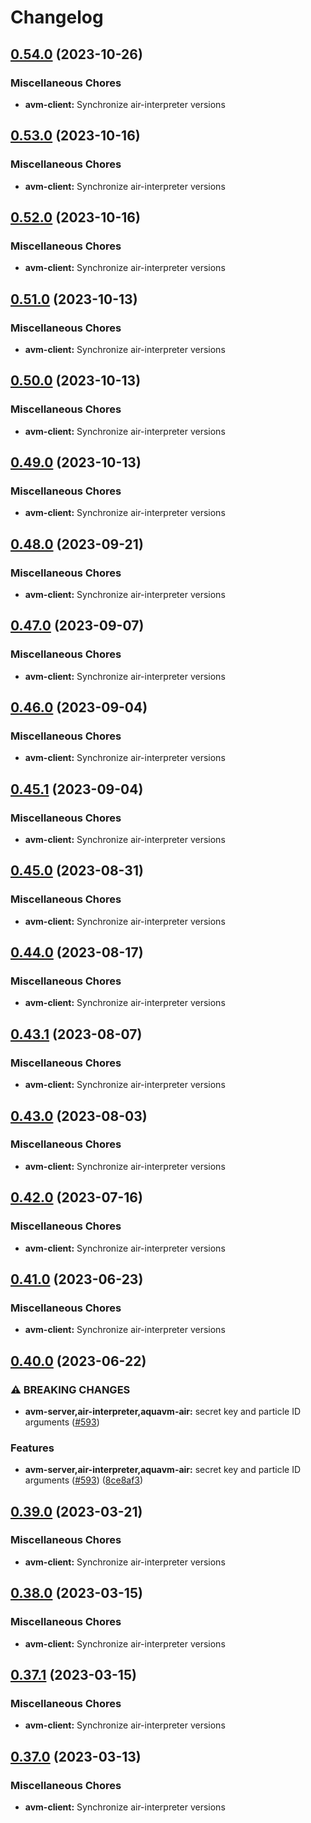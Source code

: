 # Changelog

## [0.54.0](https://github.com/fluencelabs/aquavm/compare/avm-client-v0.53.0...avm-client-v0.54.0) (2023-10-26)


### Miscellaneous Chores

* **avm-client:** Synchronize air-interpreter versions

## [0.53.0](https://github.com/fluencelabs/aquavm/compare/avm-client-v0.52.0...avm-client-v0.53.0) (2023-10-16)


### Miscellaneous Chores

* **avm-client:** Synchronize air-interpreter versions

## [0.52.0](https://github.com/fluencelabs/aquavm/compare/avm-client-v0.51.0...avm-client-v0.52.0) (2023-10-16)


### Miscellaneous Chores

* **avm-client:** Synchronize air-interpreter versions

## [0.51.0](https://github.com/fluencelabs/aquavm/compare/avm-client-v0.50.0...avm-client-v0.51.0) (2023-10-13)


### Miscellaneous Chores

* **avm-client:** Synchronize air-interpreter versions

## [0.50.0](https://github.com/fluencelabs/aquavm/compare/avm-client-v0.49.0...avm-client-v0.50.0) (2023-10-13)


### Miscellaneous Chores

* **avm-client:** Synchronize air-interpreter versions

## [0.49.0](https://github.com/fluencelabs/aquavm/compare/avm-client-v0.48.0...avm-client-v0.49.0) (2023-10-13)


### Miscellaneous Chores

* **avm-client:** Synchronize air-interpreter versions

## [0.48.0](https://github.com/fluencelabs/aquavm/compare/avm-client-v0.47.0...avm-client-v0.48.0) (2023-09-21)


### Miscellaneous Chores

* **avm-client:** Synchronize air-interpreter versions

## [0.47.0](https://github.com/fluencelabs/aquavm/compare/avm-client-v0.46.0...avm-client-v0.47.0) (2023-09-07)


### Miscellaneous Chores

* **avm-client:** Synchronize air-interpreter versions

## [0.46.0](https://github.com/fluencelabs/aquavm/compare/avm-client-v0.45.1...avm-client-v0.46.0) (2023-09-04)


### Miscellaneous Chores

* **avm-client:** Synchronize air-interpreter versions

## [0.45.1](https://github.com/fluencelabs/aquavm/compare/avm-client-v0.45.0...avm-client-v0.45.1) (2023-09-04)


### Miscellaneous Chores

* **avm-client:** Synchronize air-interpreter versions

## [0.45.0](https://github.com/fluencelabs/aquavm/compare/avm-client-v0.44.0...avm-client-v0.45.0) (2023-08-31)


### Miscellaneous Chores

* **avm-client:** Synchronize air-interpreter versions

## [0.44.0](https://github.com/fluencelabs/aquavm/compare/avm-client-v0.43.1...avm-client-v0.44.0) (2023-08-17)


### Miscellaneous Chores

* **avm-client:** Synchronize air-interpreter versions

## [0.43.1](https://github.com/fluencelabs/aquavm/compare/avm-client-v0.43.0...avm-client-v0.43.1) (2023-08-07)


### Miscellaneous Chores

* **avm-client:** Synchronize air-interpreter versions

## [0.43.0](https://github.com/fluencelabs/aquavm/compare/avm-client-v0.42.0...avm-client-v0.43.0) (2023-08-03)


### Miscellaneous Chores

* **avm-client:** Synchronize air-interpreter versions

## [0.42.0](https://github.com/fluencelabs/aquavm/compare/avm-client-v0.41.0...avm-client-v0.42.0) (2023-07-16)


### Miscellaneous Chores

* **avm-client:** Synchronize air-interpreter versions

## [0.41.0](https://github.com/fluencelabs/aquavm/compare/avm-client-v0.40.0...avm-client-v0.41.0) (2023-06-23)


### Miscellaneous Chores

* **avm-client:** Synchronize air-interpreter versions

## [0.40.0](https://github.com/fluencelabs/aquavm/compare/avm-client-v0.39.0...avm-client-v0.40.0) (2023-06-22)


### ⚠ BREAKING CHANGES

* **avm-server,air-interpreter,aquavm-air:** secret key and particle ID arguments ([#593](https://github.com/fluencelabs/aquavm/issues/593))

### Features

* **avm-server,air-interpreter,aquavm-air:** secret key and particle ID arguments ([#593](https://github.com/fluencelabs/aquavm/issues/593)) ([8ce8af3](https://github.com/fluencelabs/aquavm/commit/8ce8af38232de3f1ac359214386b895356550428))

## [0.39.0](https://github.com/fluencelabs/aquavm/compare/avm-client-v0.38.0...avm-client-v0.39.0) (2023-03-21)


### Miscellaneous Chores

* **avm-client:** Synchronize air-interpreter versions

## [0.38.0](https://github.com/fluencelabs/aquavm/compare/avm-client-v0.37.1...avm-client-v0.38.0) (2023-03-15)


### Miscellaneous Chores

* **avm-client:** Synchronize air-interpreter versions

## [0.37.1](https://github.com/fluencelabs/aquavm/compare/avm-client-v0.37.0...avm-client-v0.37.1) (2023-03-15)


### Miscellaneous Chores

* **avm-client:** Synchronize air-interpreter versions

## [0.37.0](https://github.com/fluencelabs/aquavm/compare/avm-client-v0.35.4...avm-client-v0.37.0) (2023-03-13)


### Miscellaneous Chores

* **avm-client:** Synchronize air-interpreter versions

